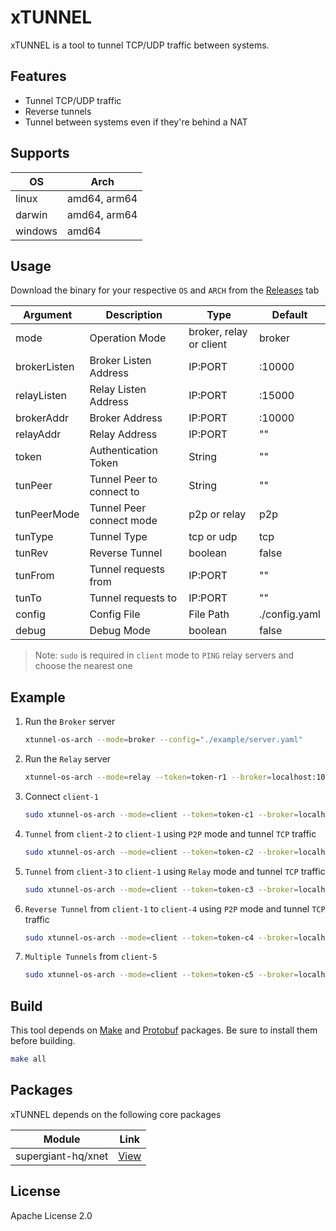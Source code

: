 # xTUNNEL

xTUNNEL is a tool to tunnel TCP/UDP traffic between systems.

## Features

- Tunnel TCP/UDP traffic
- Reverse tunnels
- Tunnel between systems even if they're behind a NAT

## Supports

| OS      | Arch         |
| ------- | ------------ |
| linux   | amd64, arm64 |
| darwin  | amd64, arm64 |
| windows | amd64        |

## Usage

Download the binary for your respective `OS` and `ARCH` from the [Releases][releases] tab

| Argument     | Description               | Type                    | Default       |
| ------------ | ------------------------- | ----------------------- | ------------- |
| mode         | Operation Mode            | broker, relay or client | broker        |
| brokerListen | Broker Listen Address     | IP:PORT                 | :10000        |
| relayListen  | Relay Listen Address      | IP:PORT                 | :15000        |
| brokerAddr   | Broker Address            | IP:PORT                 | :10000        |
| relayAddr    | Relay Address             | IP:PORT                 | ""            |
| token        | Authentication Token      | String                  | ""            |
| tunPeer      | Tunnel Peer to connect to | String                  | ""            |
| tunPeerMode  | Tunnel Peer connect mode  | p2p or relay            | p2p           |
| tunType      | Tunnel Type               | tcp or udp              | tcp           |
| tunRev       | Reverse Tunnel            | boolean                 | false         |
| tunFrom      | Tunnel requests from      | IP:PORT                 | ""            |
| tunTo        | Tunnel requests to        | IP:PORT                 | ""            |
| config       | Config File               | File Path               | ./config.yaml |
| debug        | Debug Mode                | boolean                 | false         |

> Note: `sudo` is required in `client` mode to `PING` relay servers and choose the nearest one

## Example

1.  Run the `Broker` server

    ```sh
    xtunnel-os-arch --mode=broker --config="./example/server.yaml"
    ```

2.  Run the `Relay` server

    ```sh
    xtunnel-os-arch --mode=relay --token=token-r1 --broker=localhost:10000
    ```

3.  Connect `client-1`

    ```sh
    sudo xtunnel-os-arch --mode=client --token=token-c1 --broker=localhost:10000
    ```

4.  `Tunnel` from `client-2` to `client-1` using `P2P` mode and tunnel `TCP` traffic

    ```sh
    sudo xtunnel-os-arch --mode=client --token=token-c2 --broker=localhost:10000 --tunPeer=client-1 --tunPeerMode=p2p --tunType=tcp --tunFrom=:8000 --tunTo=192.168.1.100:22
    ```

5.  `Tunnel` from `client-3` to `client-1` using `Relay` mode and tunnel `TCP` traffic

    ```sh
    sudo xtunnel-os-arch --mode=client --token=token-c3 --broker=localhost:10000 --tunPeer=client-1 --tunPeerMode=relay --tunType=tcp --tunFrom=:8100 --tunTo=192.168.1.100:22
    ```

6.  `Reverse Tunnel` from `client-1` to `client-4` using `P2P` mode and tunnel `TCP` traffic

    ```sh
    sudo xtunnel-os-arch --mode=client --token=token-c4 --broker=localhost:10000 --tunPeer=client-3 --tunPeerMode=p2p --tunType=tcp --tunRev=true --tunFrom=:9000 --tunTo=192.168.1.100:22
    ```

7.  `Multiple Tunnels` from `client-5`

    ```sh
    sudo xtunnel-os-arch --mode=client --token=token-c5 --broker=localhost:10000 --config="./example/client-5.yaml"
    ```

## Build

This tool depends on [Make][toolmake] and [Protobuf][toolprotobuf] packages. Be sure to install them before building.

```sh
make all
```

## Packages

xTUNNEL depends on the following core packages

| Module             | Link            |
| ------------------ | --------------- |
| supergiant-hq/xnet | [View][pkgxnet] |

## License

Apache License 2.0

[//]: # "Links"
[pkgxnet]: https://github.com/supergiant-hq/xnet
[releases]: https://github.com/supergiant-hq/xtunnel/releases
[toolprotobuf]: https://developers.google.com/protocol-buffers/
[toolmake]: https://www.gnu.org/software/make/
